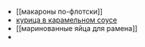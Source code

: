 - [[макароны по-флотски]]
- [курица в карамельном соусе](https://www.russianfood.com/recipes/recipe.php?rid=159975)
- [[маринованные яйца для рамена]]
-